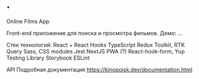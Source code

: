 # .
 Online Films App

Front-end приложение для поиска и просмотра фильмов. Демо: ...

Стек технологий:
React + React Hooks
TypeScript
Redux Toolkit, RTK Query
Sass, CSS modules
Jest
NextJS
PWA (?)
React-hook-form, Yup
Testing Library
Storybook
ESLint


API
Подробная документация https://kinopoisk.dev/documentation.html
